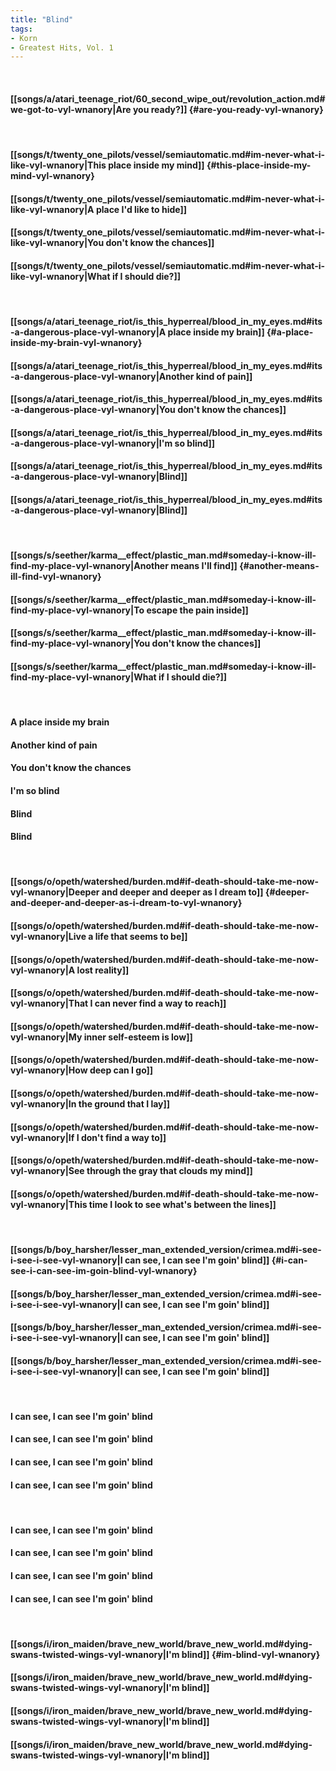 ```yaml
---
title: "Blind"
tags:
- Korn
- Greatest Hits, Vol. 1
---
```

&nbsp;
#### [[songs/a/atari_teenage_riot/60_second_wipe_out/revolution_action.md#we-got-to-vyl-wnanory|Are you ready?]] {#are-you-ready-vyl-wnanory}
&nbsp;
#### [[songs/t/twenty_one_pilots/vessel/semiautomatic.md#im-never-what-i-like-vyl-wnanory|This place inside my mind]] {#this-place-inside-my-mind-vyl-wnanory}
#### [[songs/t/twenty_one_pilots/vessel/semiautomatic.md#im-never-what-i-like-vyl-wnanory|A place I'd like to hide]]
#### [[songs/t/twenty_one_pilots/vessel/semiautomatic.md#im-never-what-i-like-vyl-wnanory|You don't know the chances]]
#### [[songs/t/twenty_one_pilots/vessel/semiautomatic.md#im-never-what-i-like-vyl-wnanory|What if I should die?]]
&nbsp;
#### [[songs/a/atari_teenage_riot/is_this_hyperreal/blood_in_my_eyes.md#its-a-dangerous-place-vyl-wnanory|A place inside my brain]] {#a-place-inside-my-brain-vyl-wnanory}
#### [[songs/a/atari_teenage_riot/is_this_hyperreal/blood_in_my_eyes.md#its-a-dangerous-place-vyl-wnanory|Another kind of pain]]
#### [[songs/a/atari_teenage_riot/is_this_hyperreal/blood_in_my_eyes.md#its-a-dangerous-place-vyl-wnanory|You don't know the chances]]
#### [[songs/a/atari_teenage_riot/is_this_hyperreal/blood_in_my_eyes.md#its-a-dangerous-place-vyl-wnanory|I'm so blind]]
#### [[songs/a/atari_teenage_riot/is_this_hyperreal/blood_in_my_eyes.md#its-a-dangerous-place-vyl-wnanory|Blind]]
#### [[songs/a/atari_teenage_riot/is_this_hyperreal/blood_in_my_eyes.md#its-a-dangerous-place-vyl-wnanory|Blind]]
&nbsp;
#### [[songs/s/seether/karma__effect/plastic_man.md#someday-i-know-ill-find-my-place-vyl-wnanory|Another means I'll find]] {#another-means-ill-find-vyl-wnanory}
#### [[songs/s/seether/karma__effect/plastic_man.md#someday-i-know-ill-find-my-place-vyl-wnanory|To escape the pain inside]]
#### [[songs/s/seether/karma__effect/plastic_man.md#someday-i-know-ill-find-my-place-vyl-wnanory|You don't know the chances]]
#### [[songs/s/seether/karma__effect/plastic_man.md#someday-i-know-ill-find-my-place-vyl-wnanory|What if I should die?]]
&nbsp;
#### A place inside my brain
#### Another kind of pain
#### You don't know the chances
#### I'm so blind
#### Blind
#### Blind
&nbsp;
#### [[songs/o/opeth/watershed/burden.md#if-death-should-take-me-now-vyl-wnanory|Deeper and deeper and deeper as I dream to]] {#deeper-and-deeper-and-deeper-as-i-dream-to-vyl-wnanory}
#### [[songs/o/opeth/watershed/burden.md#if-death-should-take-me-now-vyl-wnanory|Live a life that seems to be]]
#### [[songs/o/opeth/watershed/burden.md#if-death-should-take-me-now-vyl-wnanory|A lost reality]]
#### [[songs/o/opeth/watershed/burden.md#if-death-should-take-me-now-vyl-wnanory|That I can never find a way to reach]]
#### [[songs/o/opeth/watershed/burden.md#if-death-should-take-me-now-vyl-wnanory|My inner self-esteem is low]]
#### [[songs/o/opeth/watershed/burden.md#if-death-should-take-me-now-vyl-wnanory|How deep can I go]]
#### [[songs/o/opeth/watershed/burden.md#if-death-should-take-me-now-vyl-wnanory|In the ground that I lay]]
#### [[songs/o/opeth/watershed/burden.md#if-death-should-take-me-now-vyl-wnanory|If I don't find a way to]]
#### [[songs/o/opeth/watershed/burden.md#if-death-should-take-me-now-vyl-wnanory|See through the gray that clouds my mind]]
#### [[songs/o/opeth/watershed/burden.md#if-death-should-take-me-now-vyl-wnanory|This time I look to see what's between the lines]]
&nbsp;
#### [[songs/b/boy_harsher/lesser_man_extended_version/crimea.md#i-see-i-see-i-see-vyl-wnanory|I can see, I can see I'm goin' blind]] {#i-can-see-i-can-see-im-goin-blind-vyl-wnanory}
#### [[songs/b/boy_harsher/lesser_man_extended_version/crimea.md#i-see-i-see-i-see-vyl-wnanory|I can see, I can see I'm goin' blind]]
#### [[songs/b/boy_harsher/lesser_man_extended_version/crimea.md#i-see-i-see-i-see-vyl-wnanory|I can see, I can see I'm goin' blind]]
#### [[songs/b/boy_harsher/lesser_man_extended_version/crimea.md#i-see-i-see-i-see-vyl-wnanory|I can see, I can see I'm goin' blind]]
&nbsp;
#### I can see, I can see I'm goin' blind
#### I can see, I can see I'm goin' blind
#### I can see, I can see I'm goin' blind
#### I can see, I can see I'm goin' blind
&nbsp;
#### I can see, I can see I'm goin' blind
#### I can see, I can see I'm goin' blind
#### I can see, I can see I'm goin' blind
#### I can see, I can see I'm goin' blind
&nbsp;
#### [[songs/i/iron_maiden/brave_new_world/brave_new_world.md#dying-swans-twisted-wings-vyl-wnanory|I'm blind]] {#im-blind-vyl-wnanory}
#### [[songs/i/iron_maiden/brave_new_world/brave_new_world.md#dying-swans-twisted-wings-vyl-wnanory|I'm blind]]
#### [[songs/i/iron_maiden/brave_new_world/brave_new_world.md#dying-swans-twisted-wings-vyl-wnanory|I'm blind]]
#### [[songs/i/iron_maiden/brave_new_world/brave_new_world.md#dying-swans-twisted-wings-vyl-wnanory|I'm blind]]
